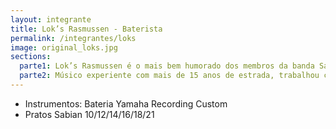 ```yaml
---
layout: integrante
title: Lok’s Rasmussen - Baterista
permalink: /integrantes/loks
image: original_loks.jpg
sections:
  parte1: Lok’s Rasmussen é o mais bem humorado dos membros da banda Saída de Emergência. Possui influências musicais diversificadas, passando principalmente pelo rock progressivo e o hard rock setentista. Led Zeppelin é sua principal referência no rock ‘n’ roll.
  parte2: Músico experiente com mais de 15 anos de estrada, trabalhou com várias bandas de rock como o Raiz Quadrada, Skin Noises  e o Mystical Warning. Atualmente, paralelo ao trabalho do Saída de Emergência Lok’s toca na banda de baile Santa Fé e na de hard rock Pop Javali, ambas de Americana/SP.
---
```


- Instrumentos: Bateria Yamaha Recording Custom
- Pratos Sabian 10/12/14/16/18/21





